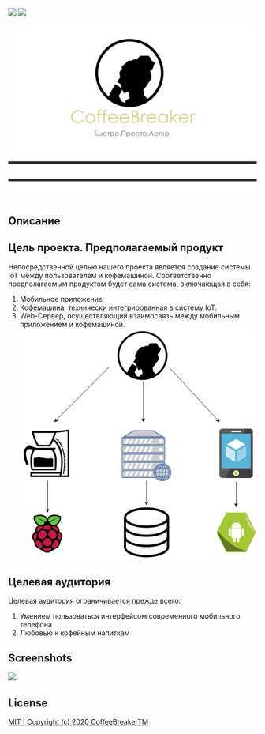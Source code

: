 <a href="https://gooogle.com"><img src="https://img.shields.io/github/license/kerusey/CoffeeBreaker.svg?label=Coffee%20Breaker" /></a>
<a href="https://gooogle.com"><img src="https://img.shields.io/github/last-commit/kerusey/CoffeeBreaker.svg"/></a>

![Screenshot](Schemes/logo.jpg)
![Screenshot](Schemes/nedo_adidas.jpg)

## Описание


## Цель проекта. Предполагаемый продукт
Непосредственной целью нашего проекта является создание системы IoT между пользователем и кофемашиной. Соответственно предполагаемым продуктом будет сама система, включающая в себя:
1. Мобильное приложение
2. Кофемашина, технически интегрированная в систему IoT.
3. Web-Сервер, осуществляющий взаимосвязь между мобильным приложением и кофемашиной.
![Screenshot](Schemes/NewProjectMainStructure.jpg)

## Целевая аудитория
Целевая аудитория ограничивается прежде всего:
1. Умением пользоваться интерфейсом современного мобильного телефона
2. Любовью к кофейным напиткам

## Screenshots
<img src="https://raw.githubusercontent.com/kerusey/CoffeeBreaker/master/Schemes/Preview.jpg"/>

## License
[MIT | Copyright (c) 2020 CoffeeBreakerTM](https://github.com/kerusey/CoffeeBreaker/blob/master/LICENSE)
